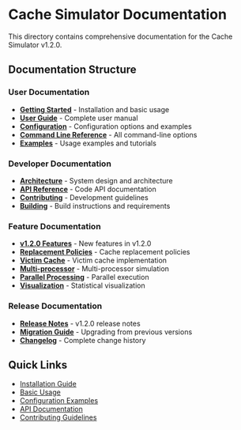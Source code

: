 # Cache Simulator Documentation

This directory contains comprehensive documentation for the Cache Simulator v1.2.0.

## Documentation Structure

### User Documentation
- **[Getting Started](user/getting-started.md)** - Installation and basic usage
- **[User Guide](user/user-guide.md)** - Complete user manual
- **[Configuration](user/configuration.md)** - Configuration options and examples
- **[Command Line Reference](user/cli-reference.md)** - All command-line options
- **[Examples](user/examples.md)** - Usage examples and tutorials

### Developer Documentation
- **[Architecture](developer/architecture.md)** - System design and architecture
- **[API Reference](developer/api-reference.md)** - Code API documentation
- **[Contributing](developer/contributing.md)** - Development guidelines
- **[Building](developer/building.md)** - Build instructions and requirements

### Feature Documentation
- **[v1.2.0 Features](features/v1.2.0-features.md)** - New features in v1.2.0
- **[Replacement Policies](features/replacement-policies.md)** - Cache replacement policies
- **[Victim Cache](features/victim-cache.md)** - Victim cache implementation
- **[Multi-processor](features/multiprocessor.md)** - Multi-processor simulation
- **[Parallel Processing](features/parallel-processing.md)** - Parallel execution
- **[Visualization](features/visualization.md)** - Statistical visualization

### Release Documentation
- **[Release Notes](releases/v1.2.0-release-notes.md)** - v1.2.0 release notes
- **[Migration Guide](releases/migration-guide.md)** - Upgrading from previous versions
- **[Changelog](../CHANGELOG.md)** - Complete change history

## Quick Links

- [Installation Guide](user/getting-started.md#installation)
- [Basic Usage](user/getting-started.md#basic-usage)
- [Configuration Examples](user/configuration.md#examples)
- [API Documentation](developer/api-reference.md)
- [Contributing Guidelines](developer/contributing.md)